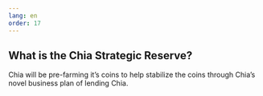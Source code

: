```yaml
---
lang: en
order: 17
---
```


What is the Chia Strategic Reserve?
-----------------------

Chia will be pre-farming it’s coins to help stabilize the coins through Chia’s novel business plan of lending Chia. 
